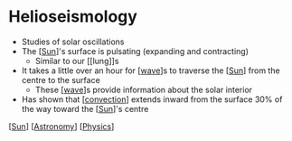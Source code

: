 # Helioseismology

- Studies of solar oscillations
- The [[Sun]]'s surface is pulsating (expanding and contracting)
  - Similar to our [[lung]]s
- It takes a little over an hour for [[wave]]s to traverse the [[Sun]] from the centre to the surface
  - These [[wave]]s provide information about the solar interior
- Has shown that [[convection]] extends inward from the surface 30% of the way toward the [[Sun]]'s centre

[[Sun]] [[Astronomy]] [[Physics]]

[//begin]: # "Autogenerated link references for markdown compatibility"
[Sun]: sun "Sun"
[wave]: wave "Wave"
[convection]: convection "Convection"
[Astronomy]: astronomy "Astronomy"
[Physics]: physics "Physics"
[//end]: # "Autogenerated link references"